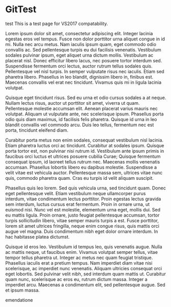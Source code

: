 # GitTest
test
This is a test page for VS2017 compatability. 

Lorem ipsum dolor sit amet, consectetur adipiscing elit. Integer lacinia egestas eros vel tempus. Fusce non dolor porttitor urna aliquet congue in id mi. Nulla nec arcu metus. Nam iaculis ipsum quam, eget commodo odio convallis ac. Sed pellentesque turpis eu dui facilisis venenatis. Vestibulum sodales pulvinar ipsum, eget aliquet urna dictum mollis. Vestibulum ac placerat nisl. Donec efficitur libero lacus, nec posuere tortor interdum sed. Suspendisse fermentum orci lectus, auctor rutrum tellus sodales quis. Pellentesque vel nisl turpis. In semper vulputate risus nec iaculis. Etiam sed pharetra libero. Phasellus in leo blandit, dignissim libero in, finibus est. Maecenas convallis vel erat nec tincidunt. Vivamus quis mi in ligula lacinia volutpat.

Quisque eget tincidunt risus. Sed eu urna et odio cursus sodales a at neque. Nullam lectus risus, auctor ut porttitor sit amet, viverra ut quam. Pellentesque molestie accumsan elit. Aenean placerat varius mauris nec volutpat. Aliquam ut vulputate ante, nec scelerisque ipsum. Phasellus porta odio quis diam maximus, id facilisis felis pharetra. Quisque id urna in leo blandit convallis vel commodo arcu. Duis leo tellus, fermentum nec est porta, tincidunt eleifend diam.

Curabitur porta metus non enim sodales, consequat vestibulum nisl lacinia. Etiam pharetra luctus orci ac tincidunt. Curabitur at sodales ipsum. Quisque porta tortor est, non pulvinar nisi rutrum id. Vestibulum ante ipsum primis in faucibus orci luctus et ultrices posuere cubilia Curae; Quisque fermentum consequat ipsum, id laoreet tellus rutrum nec. Maecenas mollis venenatis accumsan. Phasellus lobortis libero eu dapibus molestie. Suspendisse a velit vitae est vehicula auctor. Pellentesque massa sem, ultrices vitae nunc quis, commodo pharetra quam. Cras eu turpis id velit aliquam suscipit.

Phasellus quis leo lorem. Sed quis vehicula urna, sed tincidunt quam. Donec eget pellentesque velit. Etiam vestibulum neque ullamcorper purus interdum, vitae condimentum lectus porttitor. Proin egestas lectus gravida sem interdum, luctus cursus erat fermentum. Proin in ornare urna, ut euismod nisi. Nunc vel est molestie, elementum urna eget, mollis dui. Sed eu mattis ligula. Proin ornare, justo feugiat pellentesque accumsan, tortor turpis sollicitudin libero, vitae semper mauris turpis a est. Fusce porttitor, lorem sit amet ultrices fringilla, neque enim congue risus, quis mattis orci augue vel magna. Duis condimentum nibh eget dolor ornare interdum. In hac habitasse platea dictumst.

Quisque id eros leo. Vestibulum id tempus leo, quis venenatis augue. Nulla ac mattis neque, ut faucibus enim. Vivamus volutpat semper tellus, vitae tempor tellus pharetra ut. Integer ac metus nec quam feugiat tristique. Phasellus iaculis erat a pretium tempus. Nam imperdiet diam vitae nisi scelerisque, ac imperdiet nunc venenatis. Aliquam ultricies consequat orci eget lobortis. Sed pulvinar velit nibh, sed interdum quam mattis ut. Curabitur quam nunc, scelerisque ac eros eu, rutrum dictum massa. Integer a imperdiet arcu. Maecenas a condimentum elit, sed pellentesque augue. Sed et ipsum massa.

emendatione 